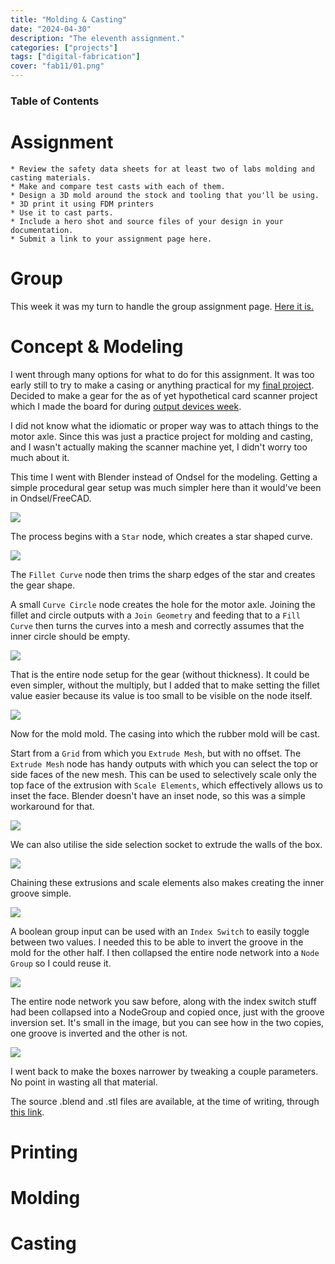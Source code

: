 ```yaml
---
title: "Molding & Casting"
date: "2024-04-30"
description: "The eleventh assignment."
categories: ["projects"]
tags: ["digital-fabrication"]
cover: "fab11/01.png"
---
```


### Table of Contents

# Assignment

```
* Review the safety data sheets for at least two of labs molding and casting materials.
* Make and compare test casts with each of them.
* Design a 3D mold around the stock and tooling that you'll be using.
* 3D print it using FDM printers
* Use it to cast parts.
* Include a hero shot and source files of your design in your documentation.
* Submit a link to your assignment page here.
```

# Group

This week it was my turn to handle the group assignment page. [Here it is.](fablab-11-group)

# Concept & Modeling 

I went through many options for what to do for this assignment. It was too early still to try to make a casing or anything practical for my [final project](fablab-00). Decided to make a gear for the as of yet hypothetical card scanner project which I made the board for during [output devices week](fablab-09). 

I did not know what the idiomatic or proper way was to attach things to the motor axle. Since this was just a practice project for molding and casting, and I wasn't actually making the scanner machine yet, I didn't worry too much about it. 

This time I went with Blender instead of Ondsel for the modeling. Getting a simple procedural gear setup was much simpler here than it would've been in Ondsel/FreeCAD. 


![](fab11/02.png)

The process begins with a `Star` node, which creates a star shaped curve.

![](fab11/03.png)

The `Fillet Curve` node then trims the sharp edges of the star and creates the gear shape. 

A small `Curve Circle` node creates the hole for the motor axle. Joining the fillet and circle outputs with a `Join Geometry` and feeding that to a `Fill Curve` then turns the curves into a mesh and correctly assumes that the inner circle should be empty. 

![](fab11/01.png)

That is the entire node setup for the gear (without thickness). It could be even simpler, without the multiply, but I added that to make setting the fillet value easier because its value is too small to be visible on the node itself.

![](fab11/04.png)

Now for the mold mold. The casing into which the rubber mold will be cast. 

Start from a `Grid` from which you `Extrude Mesh`, but with no offset. The `Extrude Mesh` node has handy outputs with which you can select the top or side faces of the new mesh. This can be used to selectively scale only the top face of the extrusion with `Scale Elements`, which effectively allows us to inset the face. Blender doesn't have an inset node, so this was a simple workaround for that. 


![](fab11/05.png)

We can also utilise the side selection socket to extrude the walls of the box. 

![](fab11/06.png)

Chaining these extrusions and scale elements also makes creating the inner groove simple. 

![](fab11/07.png)

A boolean group input can be used with an `Index Switch` to easily toggle between two values. I needed this to be able to invert the groove in the mold for the other half. I then collapsed the entire node network into a `Node Group` so I could reuse it. 

![](fab11/08.png)

The entire node network you saw before, along with the index switch stuff had been collapsed into a NodeGroup and copied once, just with the groove inversion set. It's small in the image, but you can see how in the two copies, one groove is inverted and the other is not. 

![](fab11/09.png)

I went back to make the boxes narrower by tweaking a couple parameters. No point in wasting all that material.

The source .blend and .stl files are available, at the time of writing, through [this link](https://1drv.ms/f/s!AsIbu0Zh1uJNiYhLAK8lIZjRifk8xg?e=yC4wFI). 

# Printing
# Molding
# Casting